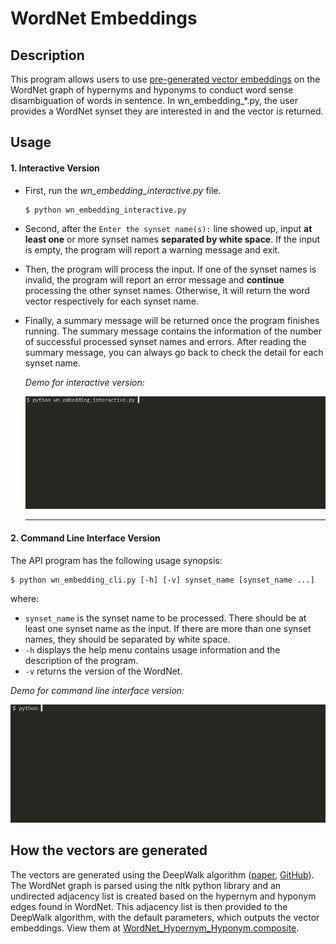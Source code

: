 # WordNet Embeddings

## Description

This program allows users to use [pre-generated vector embeddings](#how-the-vectors-are-generated) on the WordNet graph of hypernyms and hyponyms to conduct word sense disambiguation of words in sentence. In wn_embedding_*.py, the user provides a WordNet synset they are interested in and the vector is returned.

## Usage

#### 1. Interactive Version

- First, run the _wn_embedding_interactive.py_ file.

  ```
  $ python wn_embedding_interactive.py
  ```

- Second, after the `Enter the synset name(s):` line showed up, input **at least one** or more synset names **separated by white space**. If the input is empty, the program will report a warning message and exit.

- Then, the program will process the input. If one of the synset names is invalid, the program will report an error message and **continue** processing the other synset names. Otherwise, it will return the word vector respectively for each synset name.

- Finally, a summary message will be returned once the program finishes running. The summary message contains the information of the number of successful processed synset names and errors. After reading the summary message, you can always go back to check the detail for each synset name.

  _Demo for interactive version:_

  ![interactive demo](/images/interactive.gif)

  ***

#### 2. Command Line Interface Version

The API program has the following usage synopsis:

```
$ python wn_embedding_cli.py [-h] [-v] synset_name [synset_name ...]
```

where:

- `synset_name` is the synset name to be processed. There should be at least one synset name as the input. If there are more than one synset names, they should be separated by white space.
- `-h` displays the help menu contains usage information and the description of the program.
- `-v` returns the version of the WordNet.

_Demo for command line interface version:_

![cli demo](/images/cli.gif)

## How the vectors are generated

The vectors are generated using the DeepWalk algorithm ([paper](https://dl.acm.org/doi/pdf/10.1145/2623330.2623732), [GitHub](https://github.com/phanein/deepwalk)). The WordNet graph is parsed using the nltk python library and an undirected adjacency list is created based on the hypernym and hyponym edges found in WordNet. This adjacency list is then provided to the DeepWalk algorithm, with the default parameters, which outputs the vector embeddings. View them at [WordNet_Hypernym_Hyponym.composite](./WordNet_Hypernym_Hyponym.composite).
